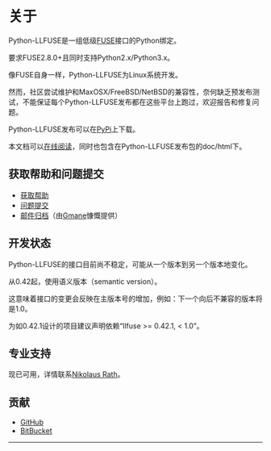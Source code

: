 # 关于
Python-LLFUSE是一组低级[FUSE][0]接口的Python绑定。

要求FUSE2.8.0+且同时支持Python2.x/Python3.x。

像FUSE自身一样，Python-LLFUSE为Linux系统开发。

然而，社区尝试维护和MaxOSX/FreeBSD/NetBSD的兼容性，奈何缺乏预发布测试，不能保证每个Python-LLFUSE发布都在这些平台上跑过，欢迎报告和修复问题。

Python-LLFUSE发布可以在[PyPi][1]上下载。

本文档可以[在线阅读][2]，同时也包含在Python-LLFUSE发布包的doc/html下。

## 获取帮助和问题提交
- [获取帮助][3]
- [问题提交][4]
- [邮件归档][5]（由[Gmane][6]慷慨提供）

## 开发状态
Python-LLFUSE的接口目前尚不稳定，可能从一个版本到另一个版本地变化。

从0.42起，使用语义版本（semantic version）。

这意味着接口的变更会反映在主版本号的增加，例如：下一个向后不兼容的版本将是1.0。

为如0.42.1设计的项目建议声明依赖“llfuse >= 0.42.1, < 1.0”。

## 专业支持
现已可用，详情联系[Nikolaus Rath](mailto:Nikolaus@rath.org)。

## 贡献
- [GitHub][7]
- [BitBucket][8]

---
[0]: http://github.com/libfuse/libfuse
[1]: https://pypi.python.org/pypi/llfuse
[2]: http://www.rath.org/llfuse-docs
[3]: https://lists.sourceforge.net/lists/listinfo/fuse-devel
[4]: https://bitbucket.org/nikratio/python-llfuse/issues
[5]: http://dir.gmane.org/gmane.comp.file-systems.fuse.devel
[6]: http://www.gmane.org/
[7]: https://github.com/python-llfuse/python-llfuse
[8]: https://bitbucket.org/nikratio/python-llfuse